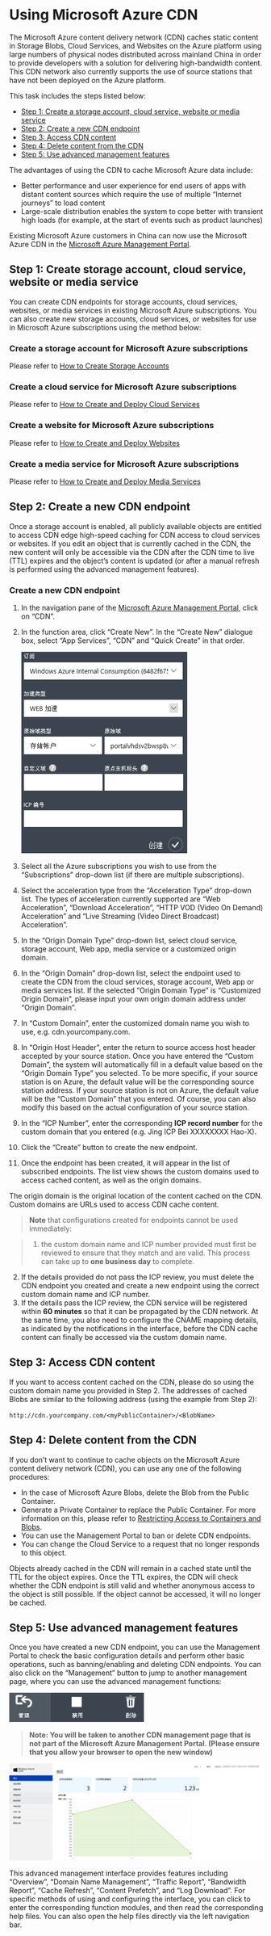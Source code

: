 # Using Microsoft Azure CDN

The Microsoft Azure content delivery network (CDN) caches static content in Storage Blobs, Cloud Services, and Websites on the Azure platform using large numbers of physical nodes distributed across mainland China in order to provide developers with a solution for delivering high-bandwidth content. This CDN network also currently supports the use of source stations that have not been deployed on the Azure platform.

This task includes the steps listed below:

+ [Step 1: Create a storage account, cloud service, website or media service](#step1)
+ [Step 2: Create a new CDN endpoint](#step2)
+ [Step 3: Access CDN content](#step3)
+ [Step 4: Delete content from the CDN](#step4)
+ [Step 5: Use advanced management features](#step5)

The advantages of using the CDN to cache Microsoft Azure data include:

- Better performance and user experience for end users of apps with distant content sources which require the use of multiple “Internet journeys” to load content
- Large-scale distribution enables the system to cope better with transient high loads (for example, at the start of events such as product launches)

Existing Microsoft Azure customers in China can now use the Microsoft Azure CDN in the [Microsoft Azure Management Portal](https://manage.windowsazure.cn/).

## Step 1: Create storage account, cloud service, website or media service<a id="step1"></a>
You can create CDN endpoints for storage accounts, cloud services, websites, or media services in existing Microsoft Azure subscriptions. You can also create new storage accounts, cloud services, or websites for use in Microsoft Azure subscriptions using the method below:

### Create a storage account for Microsoft Azure subscriptions
Please refer to [How to Create Storage Accounts](http://www.windowsazure.cn/zh-cn/documentation/articles/storage-create-storage-account/)

### Create a cloud service for Microsoft Azure subscriptions
Please refer to [How to Create and Deploy Cloud Services](http://www.windowsazure.cn/zh-cn/documentation/articles/cloud-services-how-to-create-deploy/)

### Create a website for Microsoft Azure subscriptions
Please refer to [How to Create and Deploy Websites](http://www.windowsazure.cn/zh-cn/documentation/articles/web-sites-create-deploy/)

### Create a media service for Microsoft Azure subscriptions
Please refer to [How to Create and Deploy Media Services](http://www.windowsazure.cn/documentation/articles/media-services-create-account/)

## Step 2: Create a new CDN endpoint<a id="step2"></a>
Once a storage account is enabled, all publicly available objects are entitled to access CDN edge high-speed caching for CDN access to cloud services or websites. If you edit an object that is currently cached in the CDN, the new content will only be accessible via the CDN after the CDN time to live (TTL) expires and the object’s content is updated (or after a manual refresh is performed using the advanced management features).

### Create a new CDN endpoint
1. In the navigation pane of the [Microsoft Azure Management Portal](https://manage.windowsazure.cn/), click on “CDN”.
2. In the function area, click “Create New”. In the “Create New” dialogue box, select “App Services”, “CDN” and “Quick Create” in that order.

    ![CDN Quick Create][1]
3. Select all the Azure subscriptions you wish to use from the “Subscriptions” drop-down list (if there are multiple subscriptions).
4. Select the acceleration type from the “Acceleration Type” drop-down list. The types of acceleration currently supported are “Web Acceleration”, “Download Acceleration”, “HTTP VOD (Video On Demand) Acceleration” and “Live Streaming (Video Direct Broadcast) Acceleration”.
5. In the “Origin Domain Type” drop-down list, select cloud service, storage account, Web app, media service or a customized origin domain.
6. In the “Origin Domain” drop-down list, select the endpoint used to create the CDN from the cloud services, storage account, Web app or media services list. If the selected “Origin Domain Type” is “Customized Origin Domain”, please input your own origin domain address under “Origin Domain”.
7. In “Custom Domain”, enter the customized domain name you wish to use, e.g. cdn.yourcompany.com.
8. In “Origin Host Header”, enter the return to source access host header accepted by your source station. Once you have entered the “Custom Domain”, the system will automatically fill in a default value based on the “Origin Domain Type” you selected. To be more specific, if your source station is on Azure, the default value will be the corresponding source station address. If your source station is not on Azure, the default value will be the “Custom Domain” that you entered. Of course, you can also modify this based on the actual configuration of your source station.
9. In the “ICP Number”, enter the corresponding **ICP record number** for the custom domain that you entered (e.g. Jing ICP Bei XXXXXXXX Hao-X).
10. Click the “Create” button to create the new endpoint.
11. Once the endpoint has been created, it will appear in the list of subscribed endpoints. The list view shows the custom domains used to access cached content, as well as the origin domains.

The origin domain is the original location of the content cached on the CDN. Custom domains are URLs used to access CDN cache content.
> **Note** that configurations created for endpoints cannot be used immediately:

> 1. the custom domain name and ICP number provided must first be reviewed to ensure that they match and are valid. This process can take up to **one business day** to complete.
2. If the details provided do not pass the ICP review, you must delete the CDN endpoint you created and create a new endpoint using the correct custom domain name and ICP number.
3. If the details pass the ICP review, the CDN service will be registered within **60 minutes** so that it can be propagated by the CDN network. At the same time, you also need to configure the CNAME mapping details, as indicated by the notifications in the interface, before the CDN cache content can finally be accessed via the custom domain name.

## Step 3: Access CDN content<a id="step3"></a>
If you want to access content cached on the CDN, please do so using the custom domain name you provided in Step 2. The addresses of cached Blobs are similar to the following address (using the example from Step 2):

`http://cdn.yourcompany.com/<myPublicContainer>/<BlobName>`

## Step 4: Delete content from the CDN<a id="step4"></a>
If you don’t want to continue to cache objects on the Microsoft Azure content delivery network (CDN), you can use any one of the following procedures:

- In the case of Microsoft Azure Blobs, delete the Blob from the Public Container.
- Generate a Private Container to replace the Public Container. For more information on this, please refer to [Restricting Access to Containers and Blobs](http://msdn.microsoft.com/zh-cn/library/dd179354.aspx).
- You can use the Management Portal to ban or delete CDN endpoints.
- You can change the Cloud Service to a request that no longer responds to this object.

Objects already cached in the CDN will remain in a cached state until the TTL for the object expires. Once the TTL expires, the CDN will check whether the CDN endpoint is still valid and whether anonymous access to the object is still possible. If the object cannot be accessed, it will no longer be cached.


## Step 5: Use advanced management features<a id="step5"></a>
Once you have created a new CDN endpoint, you can use the Management Portal to check the basic configuration details and perform other basic operations, such as banning/enabling and deleting CDN endpoints. You can also click on the “Management” button to jump to another management page, where you can use the advanced management functions:

![Manage Button][2]
> **Note: You will be taken to another CDN management page that is not part of the Microsoft Azure Management Portal. (Please ensure that you allow your browser to open the new window)**

![Adv Portal][3]

This advanced management interface provides features including “Overview”, “Domain Name Management”, “Traffic Report”, “Bandwidth Report”, “Cache Refresh”, “Content Prefetch”, and “Log Download”. For specific methods of using and configuring the interface, you can click to enter the corresponding function modules, and then read the corresponding help files. You can also open the help files directly via the left navigation bar.




[步骤 1:创建存储帐户，云服务,网站或媒体服务]: https://github.com/mccdn/cdndoc/blob/master/wacn/azurecdn.md#步骤-1创建存储帐户云服务网站或媒体服务
[步骤 2:创建新的 CDN 终结点]: #%E6%AD%A5%E9%AA%A4-2%E5%88%9B%E5%BB%BA%E6%96%B0%E7%9A%84-cdn-%E7%BB%88%E7%BB%93%E7%82%B9
[步骤 3:访问 CDN 内容]: #%E6%AD%A5%E9%AA%A4-3%E8%AE%BF%E9%97%AE-cdn-%E5%86%85%E5%AE%B9
[步骤 4:删除 CDN 中的内容]: #%E6%AD%A5%E9%AA%A4-4%E5%88%A0%E9%99%A4-cdn-%E4%B8%AD%E7%9A%84%E5%86%85%E5%AE%B9
[步骤 5:使用高级管理功能]: #%E6%AD%A5%E9%AA%A4-5%E4%BD%BF%E7%94%A8%E9%AB%98%E7%BA%A7%E7%AE%A1%E7%90%86%E5%8A%9F%E8%83%BD


<!--Image references-->
[1]: ./media/cdn/image005.png
[2]: ./media/cdn/image002.png
[3]: ./media/cdn/how_to_001.png

<!---HONumber=CDN_1201_2015-->